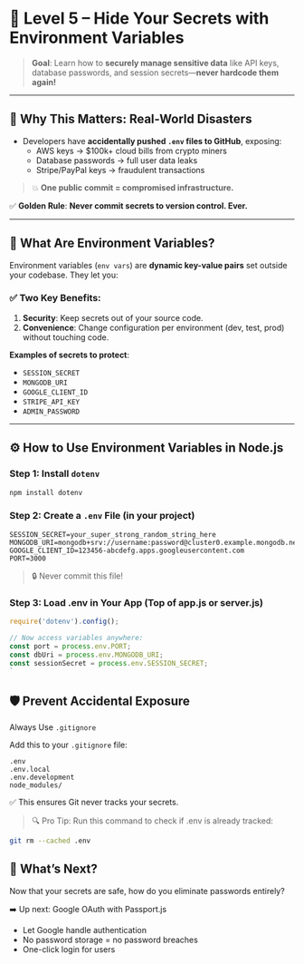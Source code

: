 # 🔐 Level 5 – Hide Your Secrets with Environment Variables

> **Goal**: Learn how to **securely manage sensitive data** like API keys, database passwords, and session secrets—**never hardcode them again!**

---

## 🚨 Why This Matters: Real-World Disasters

- Developers have **accidentally pushed `.env` files to GitHub**, exposing:
  - AWS keys → $100k+ cloud bills from crypto miners
  - Database passwords → full user data leaks
  - Stripe/PayPal keys → fraudulent transactions

> 💥 **One public commit = compromised infrastructure.**

✅ **Golden Rule**:
**Never commit secrets to version control. Ever.**

---

## 🧰 What Are Environment Variables?

Environment variables (`env vars`) are **dynamic key-value pairs** set outside your codebase. They let you:

### ✅ Two Key Benefits:

1. **Security**: Keep secrets out of your source code.
2. **Convenience**: Change configuration per environment (dev, test, prod) without touching code.

**Examples of secrets to protect**:

- `SESSION_SECRET`
- `MONGODB_URI`
- `GOOGLE_CLIENT_ID`
- `STRIPE_API_KEY`
- `ADMIN_PASSWORD`

---

## ⚙️ How to Use Environment Variables in Node.js

### Step 1: Install `dotenv`

```bash
npm install dotenv
```

### Step 2: Create a `.env` File (in your project)

```
SESSION_SECRET=your_super_strong_random_string_here
MONGODB_URI=mongodb+srv://username:password@cluster0.example.mongodb.net/myDB
GOOGLE_CLIENT_ID=123456-abcdefg.apps.googleusercontent.com
PORT=3000
```

> 🔒 Never commit this file!

### Step 3: Load .env in Your App (Top of app.js or server.js)

```javascript
require('dotenv').config();

// Now access variables anywhere:
const port = process.env.PORT;
const dbUri = process.env.MONGODB_URI;
const sessionSecret = process.env.SESSION_SECRET;
`
```

## 🛡️ Prevent Accidental Exposure

Always Use `.gitignore`

Add this to your `.gitignore` file:

```
.env
.env.local
.env.development
node_modules/
```

✅ This ensures Git never tracks your secrets.

> 🔍 Pro Tip: Run this command to check if .env is already tracked:

```bash
git rm --cached .env
```

## 🔮 What’s Next?

Now that your secrets are safe, how do you eliminate passwords entirely?

➡️ Up next: Google OAuth with Passport.js

- Let Google handle authentication
- No password storage = no password breaches
- One-click login for users
